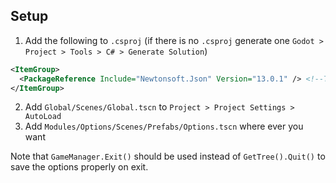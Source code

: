 ## Setup
1. Add the following to `.csproj` (if there is no `.csproj` generate one `Godot > Project > Tools > C# > Generate Solution`)
```xml
<ItemGroup>
  <PackageReference Include="Newtonsoft.Json" Version="13.0.1" /> <!--This is used because net472 does not have System.Text.Json-->
</ItemGroup>
```
2. Add `Global/Scenes/Global.tscn` to `Project > Project Settings > AutoLoad`
3. Add `Modules/Options/Scenes/Prefabs/Options.tscn` where ever you want

Note that `GameManager.Exit()` should be used instead of `GetTree().Quit()` to save the options properly on exit.
